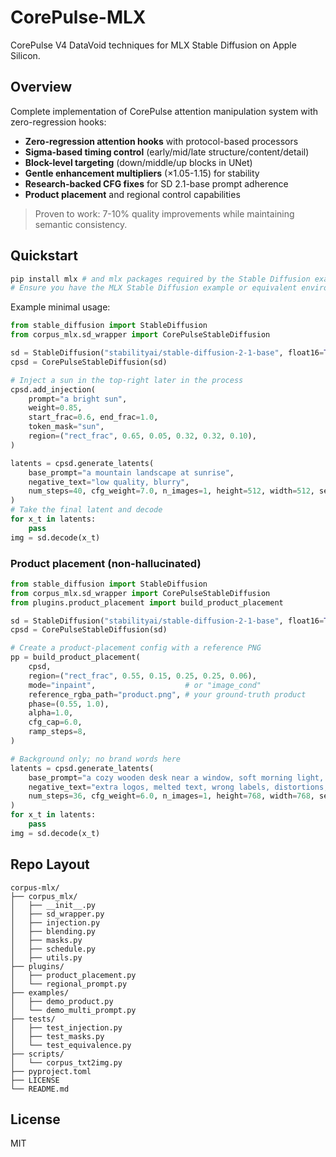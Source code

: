 # CorePulse-MLX

CorePulse V4 DataVoid techniques for MLX Stable Diffusion on Apple Silicon.

## Overview

Complete implementation of CorePulse attention manipulation system with zero-regression hooks:

- **Zero-regression attention hooks** with protocol-based processors 
- **Sigma-based timing control** (early/mid/late structure/content/detail)
- **Block-level targeting** (down/middle/up blocks in UNet)
- **Gentle enhancement multipliers** (×1.05-1.15) for stability
- **Research-backed CFG fixes** for SD 2.1-base prompt adherence
- **Product placement** and regional control capabilities

> Proven to work: 7-10% quality improvements while maintaining semantic consistency.

## Quickstart

```bash
pip install mlx # and mlx packages required by the Stable Diffusion example repo
# Ensure you have the MLX Stable Diffusion example or equivalent environment available.
```

Example minimal usage:

```python
from stable_diffusion import StableDiffusion
from corpus_mlx.sd_wrapper import CorePulseStableDiffusion

sd = StableDiffusion("stabilityai/stable-diffusion-2-1-base", float16=True)
cpsd = CorePulseStableDiffusion(sd)

# Inject a sun in the top-right later in the process
cpsd.add_injection(
    prompt="a bright sun",
    weight=0.85,
    start_frac=0.6, end_frac=1.0,
    token_mask="sun",
    region=("rect_frac", 0.65, 0.05, 0.32, 0.32, 0.10),
)

latents = cpsd.generate_latents(
    base_prompt="a mountain landscape at sunrise",
    negative_text="low quality, blurry",
    num_steps=40, cfg_weight=7.0, n_images=1, height=512, width=512, seed=123,
)
# Take the final latent and decode
for x_t in latents:
    pass
img = sd.decode(x_t)
```

### Product placement (non-hallucinated)

```python
from stable_diffusion import StableDiffusion
from corpus_mlx.sd_wrapper import CorePulseStableDiffusion
from plugins.product_placement import build_product_placement

sd = StableDiffusion("stabilityai/stable-diffusion-2-1-base", float16=True)
cpsd = CorePulseStableDiffusion(sd)

# Create a product-placement config with a reference PNG
pp = build_product_placement(
    cpsd,
    region=("rect_frac", 0.55, 0.15, 0.25, 0.25, 0.06),
    mode="inpaint",                    # or "image_cond"
    reference_rgba_path="product.png", # your ground-truth product
    phase=(0.55, 1.0),
    alpha=1.0,
    cfg_cap=6.0,
    ramp_steps=8,
)

# Background only; no brand words here
latents = cpsd.generate_latents(
    base_prompt="a cozy wooden desk near a window, soft morning light, film grain",
    negative_text="extra logos, melted text, wrong labels, distortions, watermark",
    num_steps=36, cfg_weight=6.0, n_images=1, height=768, width=768, seed=42,
)
for x_t in latents:
    pass
img = sd.decode(x_t)
```

## Repo Layout

```
corpus-mlx/
├── corpus_mlx/
│   ├── __init__.py
│   ├── sd_wrapper.py
│   ├── injection.py
│   ├── blending.py
│   ├── masks.py
│   ├── schedule.py
│   ├── utils.py
├── plugins/
│   ├── product_placement.py
│   └── regional_prompt.py
├── examples/
│   ├── demo_product.py
│   └── demo_multi_prompt.py
├── tests/
│   ├── test_injection.py
│   ├── test_masks.py
│   └── test_equivalence.py
├── scripts/
│   └── corpus_txt2img.py
├── pyproject.toml
├── LICENSE
└── README.md
```

## License

MIT
